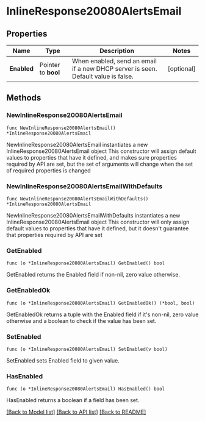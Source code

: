 # InlineResponse20080AlertsEmail

## Properties

Name | Type | Description | Notes
------------ | ------------- | ------------- | -------------
**Enabled** | Pointer to **bool** | When enabled, send an email if a new DHCP server is seen. Default value is false. | [optional] 

## Methods

### NewInlineResponse20080AlertsEmail

`func NewInlineResponse20080AlertsEmail() *InlineResponse20080AlertsEmail`

NewInlineResponse20080AlertsEmail instantiates a new InlineResponse20080AlertsEmail object
This constructor will assign default values to properties that have it defined,
and makes sure properties required by API are set, but the set of arguments
will change when the set of required properties is changed

### NewInlineResponse20080AlertsEmailWithDefaults

`func NewInlineResponse20080AlertsEmailWithDefaults() *InlineResponse20080AlertsEmail`

NewInlineResponse20080AlertsEmailWithDefaults instantiates a new InlineResponse20080AlertsEmail object
This constructor will only assign default values to properties that have it defined,
but it doesn't guarantee that properties required by API are set

### GetEnabled

`func (o *InlineResponse20080AlertsEmail) GetEnabled() bool`

GetEnabled returns the Enabled field if non-nil, zero value otherwise.

### GetEnabledOk

`func (o *InlineResponse20080AlertsEmail) GetEnabledOk() (*bool, bool)`

GetEnabledOk returns a tuple with the Enabled field if it's non-nil, zero value otherwise
and a boolean to check if the value has been set.

### SetEnabled

`func (o *InlineResponse20080AlertsEmail) SetEnabled(v bool)`

SetEnabled sets Enabled field to given value.

### HasEnabled

`func (o *InlineResponse20080AlertsEmail) HasEnabled() bool`

HasEnabled returns a boolean if a field has been set.


[[Back to Model list]](../README.md#documentation-for-models) [[Back to API list]](../README.md#documentation-for-api-endpoints) [[Back to README]](../README.md)


